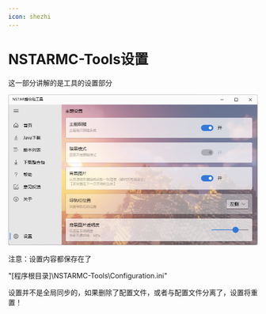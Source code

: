 ```yaml
---
icon: shezhi
---
```


# NSTARMC-Tools设置

这一部分讲解的是工具的设置部分

![image-20220415095141405](./readme.assets/image-20220415095141405.png)

注意：设置内容都保存在了

"[程序根目录]\NSTARMC-Tools\Configuration.ini"

设置并不是全局同步的，如果删除了配置文件，或者与配置文件分离了，设置将重置！
